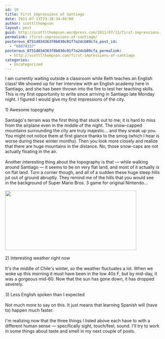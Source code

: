 ```yaml
---
id: 19
title: First impressions of Santiago
date: 2011-07-13T23:38:34-04:00
author: scottlthompson
layout: post
guid: http://scottlthompson.wordpress.com/2011/07/13/first-impressions-of-santiago
permalink: /first-impressions-of-santiago/
posterous_8751d034363f0b030c01f7a2dcb89cfa_post_id:
  - "60878337"
posterous_8751d034363f0b030c01f7a2dcb89cfa_permalink:
  - http://scottlthompson.com/first-impressions-of-santiago
categories:
  - Uncategorized
---
```

<div>
  I am currently waiting outside a classroom while Beth teaches an English class! We showed up for her interview with an English academy here in Santiago, and she has been thrown into the fire to test her teaching skills. This is my first opportunity to write since arriving in Santiago late Monday night. I figured I would give my first impressions of the city.
</div>

<div>
   
</div>

<div>
  1) Awesome topography
</div>

<div>
   
</div>

<div>
  Santiago's terrain was the first thing that stuck out to me; it is hard to miss from the airplane even in the middle of the night. The snow-capped mountains surrounding the city are truly majestic&#8230; and they sneak up you. You might not notice them at first glance thanks to the smog (which I hear is worse during these winter months). Then you look more closely and realize that there are huge mountains in the distance. No, those snow-caps are not actually floating in the air.
</div>

<div>
   
</div>

<div>
  Another interesting thing about the topography is that &#8212; while walking around Santiago &#8212; it seems to be on very flat land, and most of it actually<em> is</em> on flat land. Turn a corner though, and all of a sudden these huge steep hills jut out of ground abruptly. They remind me of the hills that you would see in the background of Super Mario Bros. 3 game for original Nintendo&#8230;
</div>

<div>
   
</div>

<div>
  <img src="http://news.filefront.com/wp-content/uploads/2007/11/super-mario-bros-3.jpg" height="320" width="427" style="height:194px;" />
</div>

<div>
   
</div>

<div>
  2) Interesting weather right now
</div>

<div>
   
</div>

<div>
  It's the middle of Chile's winter, so the weather fluctuates a lot. When we woke up this morning it must have been in the low 40s F, but by mid-day, it was a gorgeous mid-60. Now that the sun has gone down, it has dropped severely. 
</div>

<div>
   
</div>

<div>
  3) Less English spoken than I expected
</div>

<div>
   
</div>

<div>
  Not much more to say on this. It just means that learning Spanish will (have to) happen much faster.
</div>

<div>
   
</div>

<div>
  I'm realizing now that the three things I listed above each have to with a different human sense &#8212; specifically sight, touch/feel, sound. I'll try to work in some things about taste and smell in my next couple of posts.
</div>